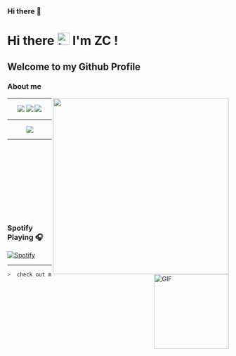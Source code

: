 ### Hi there 👋

# Hi there <img src="https://user-images.githubusercontent.com/1303154/88677602-1635ba80-d120-11ea-84d8-d263ba5fc3c0.gif" width="28px" alt="hi"> I'm ZC !
## Welcome to my Github Profile 

### About me 

<img align='right' src="https://media.giphy.com/media/l0HlTy9x8FZo0XO1i/giphy.gif" width="400">



---
<p align="center">
<img src="https://img.shields.io/badge/Python-FFD43B?style=for-the-badge&logo=python&logoColor=darkblue"> 
<img src="https://img.shields.io/badge/HTML5-E34F26?style=for-the-badge&logo=html5&logoColor=white" />
<img src="https://img.shields.io/badge/CSS3-1572B6?style=for-the-badge&logo=css3&logoColor=white" />

</p>


---
<p align="center">
<img src="https://img.shields.io/badge/INSTAGRAM-black?logo=instagram&link=https%3A%2F%2Fwww.instagram.com%2F_zhen_cong%3Futm_source%3Dqr%26r%3Dnametag" />    
</p>   

---


```zsh













```
<img align="right" alt="GIF" height="170px" src="https://media.giphy.com/media/J5B1Y8QZnzXXbLQIBu/giphy.gif" />

### Spotify Playing 🎧
[![Spotify](https://novatorem-kyzbk7wxl-bardiesel.vercel.app/api/spotify)]([https://open.spotify.com/playlist/37i9dQZF1F0sijgNaJdgit?si=2b238b42a44b4e70])

----




```zsh
>  check out my repos 👇
```
